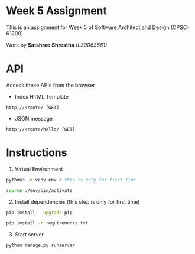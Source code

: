 # Week 5 Assignment

This is an assignment for Week 5 of Software Architect and Design (CPSC-61200)

Work by **Satshree Shrestha** *(L30063661)*

# API

Access these APIs from the browser

- Index HTML Template
```
http://<root>/ [GET]
```

- JSON message
```
http://<root>/hello/ [GET]
```

# Instructions

1. Virtual Environment
```bash
python3 -m venv env # this is only for first time
```
```bash
source ./env/bin/activate
```

2. Install dependencies (this step is only for first time)
```bash
pip install --upgrade pip 
```
```bash
pip install -r requirements.txt 
```

3. Start server
```bash
python manage.py runserver
```